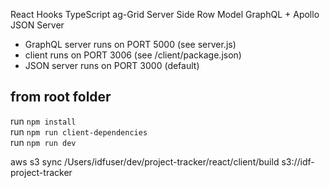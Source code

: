 React Hooks TypeScript ag-Grid Server Side Row Model GraphQL + Apollo JSON Server

- GraphQL server runs on PORT 5000 (see server.js)
- client runs on PORT 3006 (see /client/package.json)
- JSON server runs on PORT 3000 (default)

## from root folder

run `npm install`  
run `npm run client-dependencies`  
run `npm run dev`

aws s3 sync /Users/idfuser/dev/project-tracker/react/client/build s3://idf-project-tracker
